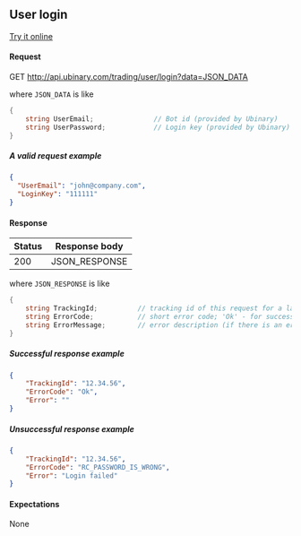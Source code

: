 ## User login

[Try it online](http://api.ubinary.com/nunit/page/bots.html)


#### Request

GET http://api.ubinary.com/trading/user/login?data=JSON_DATA

where `JSON_DATA` is like

```C#
{
    string UserEmail;               // Bot id (provided by Ubinary)
    string UserPassword;            // Login key (provided by Ubinary)
}
```

##### A valid request example

```json
{
  "UserEmail": "john@company.com",
  "LoginKey": "111111"
}
```


#### Response

Status | Response body
-------|--------------
200    | JSON_RESPONSE

where `JSON_RESPONSE` is like

```C#
{
    string TrackingId;          // tracking id of this request for a later troubleshooting
    string ErrorCode;           // short error code; 'Ok' - for successful request
    string ErrorMessage;        // error description (if there is an error)
}
```

##### Successful response example

```json
{
    "TrackingId": "12.34.56",
    "ErrorCode": "Ok",
    "Error": ""
}
```


##### Unsuccessful response example

```json
{
    "TrackingId": "12.34.56",
    "ErrorCode": "RC_PASSWORD_IS_WRONG",
    "Error": "Login failed"
}
```


#### Expectations

None
